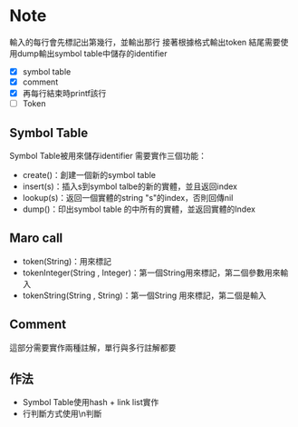 # Note
輸入的每行會先標記出第幾行，並輸出那行
接著根據格式輸出token
結尾需要使用dump輸出symbol table中儲存的identifier


- [x] symbol table
- [x] comment
- [x] 再每行結束時printf該行
- [ ] Token

## Symbol Table
Symbol Table被用來儲存identifier
需要實作三個功能：
- create()：創建一個新的symbol table
- insert(s)：插入s到symbol talbe的新的實體，並且返回index
- lookup(s)：返回一個實體的string "s"的index，否則回傳nil
- dump()：印出symbol table 的中所有的實體，並返回實體的Index

## Maro call
- token(String)：用來標記
- tokenInteger(String , Integer)：第一個String用來標記，第二個參數用來輸入
- tokenString(String , String)：第一個String 用來標記，第二個是輸入

## Comment
這部分需要實作兩種註解，單行與多行註解都要



## 作法
- Symbol Table使用hash + link list實作
- 行判斷方式使用\n判斷

